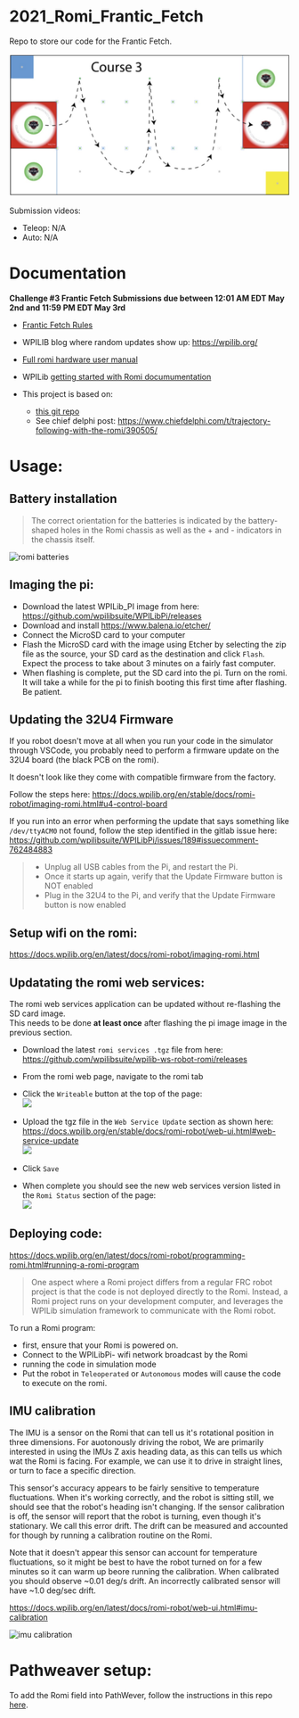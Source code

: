 # 2021_Romi_Frantic_Fetch
Repo to store our code for the Frantic Fetch.

![](images/course.jpg)

Submission videos:
  * Teleop: N/A
  * Auto: N/A

# Documentation

__Challenge #3 Frantic Fetch Submissions due between 12:01 AM EDT May 2nd and 11:59 PM EDT May 3rd__

  * [Frantic Fetch Rules](https://wpilib.org/s/Frantic-Fetch-Rules-10-1.pdf)
  * WPILIB blog where random updates show up: https://wpilib.org/
  * [Full romi hardware user manual](https://www.pololu.com/docs/0J69/all)
  * WPILib [getting started with Romi documumentation](https://docs.wpilib.org/en/latest/docs/romi-robot/index.html)

  * This project is based on:
    * [this git repo](https://github.com/bb-frc-workshops/romi-examples/tree/main/romi-trajectory-ramsete)
    * See chief delphi post: https://www.chiefdelphi.com/t/trajectory-following-with-the-romi/390505/
   

# Usage:

## Battery installation

> The correct orientation for the batteries is indicated by the battery-shaped holes in the Romi chassis as
> well as the + and - indicators in the chassis itself.

![romi batteries](https://docs.wpilib.org/en/latest/_images/assembly-batteries.png)

## Imaging the pi:

* Download the latest WPILib_PI image from here: https://github.com/wpilibsuite/WPILibPi/releases
* Download and install https://www.balena.io/etcher/
* Connect the MicroSD card to your computer
* Flash the MicroSD card with the image using Etcher by selecting the zip file as the source, 
  your SD card as the destination and click `Flash`.  
  Expect the process to take about 3 minutes on a fairly fast computer.
* When flashing is complete, put the SD card into the pi. Turn on the romi.  
  It will take a while for the pi to finish booting this first time after flashing. Be patient.


## Updating the 32U4 Firmware

If you robot doesn't move at all when you run your code in the simulator through VSCode, you
probably need to perform a firmware update on the 32U4 board (the black PCB on the romi).

It doesn't look like they come with compatible firmware from the factory.

Follow the steps here: https://docs.wpilib.org/en/stable/docs/romi-robot/imaging-romi.html#u4-control-board

If you run into an error when performing the update that says something like `/dev/ttyACM0` not found,
follow the step identified in the gitlab issue here: https://github.com/wpilibsuite/WPILibPi/issues/189#issuecomment-762484883

> * Unplug all USB cables from the Pi, and restart the Pi.  
> * Once it starts up again, verify that the Update Firmware button is NOT enabled
> * Plug in the 32U4 to the Pi, and verify that the Update Firmware button is now enabled


## Setup wifi on the romi:

https://docs.wpilib.org/en/latest/docs/romi-robot/imaging-romi.html

## Updatating the romi web services:
The romi web services application can be updated without re-flashing the SD card image.  
This needs to be done __at least once__ after flashing the pi image image in the previous section.

* Download the latest `romi services .tgz` file from here: https://github.com/wpilibsuite/wpilib-ws-robot-romi/releases
* From the romi web page, navigate to the romi tab
* Click the `Writeable` button at the top of the page:  
  ![](https://docs.wpilib.org/en/stable/_images/romi-enable-writable.png)
* Upload the tgz file in the `Web Service Update` section as shown here: https://docs.wpilib.org/en/stable/docs/romi-robot/web-ui.html#web-service-update  
  ![](https://docs.wpilib.org/en/stable/_images/romi-ui-service-update.png)
* Click `Save`

* When complete you should see the new web services version listed in the `Romi Status` section of the page:    
  ![](https://docs.wpilib.org/en/stable/_images/romi-ui-status.png)


## Deploying code:

https://docs.wpilib.org/en/latest/docs/romi-robot/programming-romi.html#running-a-romi-program

> One aspect where a Romi project differs from a regular FRC robot project is that the code is not deployed
> directly to the Romi. Instead, a Romi project runs on your development computer, and leverages the WPILib
> simulation framework to communicate with the Romi robot.

To run a Romi program:
 * first, ensure that your Romi is powered on.
 * Connect to the WPILibPi-<number> wifi network broadcast by the Romi
 * running the code in simulation mode
 * Put the robot in `Teleoperated` or `Autonomous` modes will cause the code to execute on the romi.

## IMU calibration

The IMU is a sensor on the Romi that can tell us it's rotational position in three dimensions.
For auotonously driving the robot, We are primarily interested in using the IMUs Z axis heading data,
as this can tells us which wat the Romi is facing. For example, we can use it to drive in straight
lines, or turn to face a specific direction.

This sensor's accuracy appears to be fairly sensitive to temperature fluctuations. When it's working correctly, 
and the robot is sitting still, we should see that the robot's heading isn't changing. If the sensor calibration
is off, the sensor will report that the robot is turning, even though it's stationary. We call this error drift.
The drift can be measured and accounted for though by running a calibration routine on the Romi. 

Note that it doesn't appear this sensor can account for temperature fluctuations, so it might be best to have
the robot turned on for a few minutes so it can warm up beore running the calibration. When calibrated you
should observe ~0.01 deg/s drift. An incorrectly calibrated sensor will have ~1.0 deg/sec drift.

https://docs.wpilib.org/en/latest/docs/romi-robot/web-ui.html#imu-calibration  

![imu calibration](https://docs.wpilib.org/en/latest/_images/romi-ui-imu-calibration.png)

# Pathweaver setup:

To add the Romi field into PathWever, follow the instructions in this repo [here](PathWeaver/Color/readme.md).

